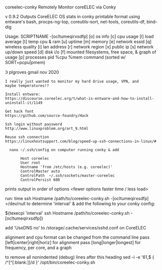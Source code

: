  coreelec-conky
Remotely Monitor coreELEC via Conky

   v 0.9.2
  Outputs CoreELEC OS stats in conky printable format
  using entware's bash, procps-ng-top, coreutils-sort, net-tools,
                  coreutils-df, bind-dig

   Usage: SCRIPTNAME -[ocltumeqirxsdfp]
          [o] os info <ng>   [c] cpu usage         [l] load average
          [t] temp cpu & ram [u] uptime            [m] memory
          [e] network essid  [q] wireless quality  [i] lan address
          [r] network region [x] public ip         [s] network up/down speed
          [d] disk i/o       [f] mounted filesystems, free space, & graph of usage
          [p] processes pid %cpu %mem command (sorted w/ SORT=pcpu|pmem)

 Ꜿ plgroves gmail nov 2020
    
    I really just wanted to monitor my hard drive usage, VPN, and
    maybe temperatures!?
    
    Install entware:
    https://discourse.coreelec.org/t/what-is-entware-and-how-to-install-uninstall-it/1149
    
    Get hack font 
    https://github.com/source-foundry/Hack
    
    Ssh login without password
    http://www.linuxproblem.org/art_9.html

    Reuse ssh connection
    https://linuxhostsupport.com/blog/speed-up-ssh-connections-in-linux/#
    
      nano ~/.ssh/config on computer running conky & add
    
           Host coreelec
           User root
           Hostname 'from /etc/hosts (e.g. coreelec)'
           ControlMaster auto
           ControlPath  ~/.ssh/sockets/master-coreelec
           ControlPersist 600
    
    
   prints output in order of options <fewer options faster time / less load>
   
   run: time ssh Hostname /path/to/coreelec-conky.sh -[ocltumeqirxsdfp] >/dev/null
   to determine 'interval' & add the following to your conky config:
   
   ${texecpi 'interval' ssh Hostname /path/to/coreelec-conky.sh -[ocltumeqirxsdfp]}
   
   add 'UseDNS no' to /storage/.cache/services/sshd.conf on CoreELEC
   
   alignment and cpu format can be changed from the command line
     pass [left|center|right|horiz] for alignment
     pass [long|longer|longest] for frequency, per core, and a graph
   
   to remove all nonindented (debug) lines after this heading
     sed -i -e '61,$ { /^[^[:blank:]]/d }' /opt/bin/coreelec-conky.sh 
